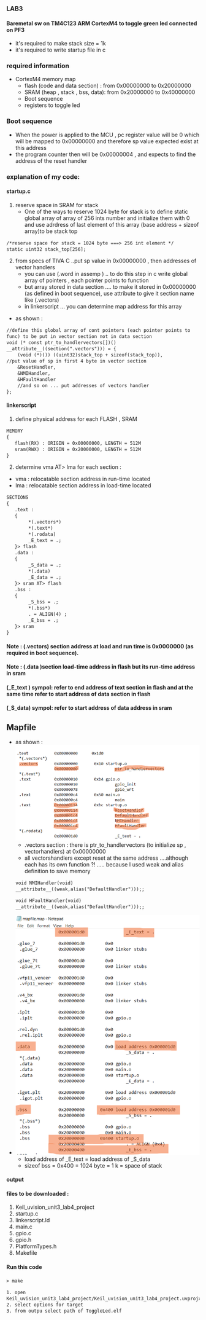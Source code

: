 
### LAB3
#### Baremetal sw on TM4C123 ARM CortexM4 to toggle green led connected on PF3 
- it's required to make stack size = 1k 
- it's required to write startup file in c 
### required information 
- CortexM4 memory map 
	- flash (code and data section) : from 0x00000000  to 0x20000000
	- SRAM (heap , stack , bss, data): from 0x20000000 to 0x40000000
	- Boot sequence 
	- registers to toggle led
### Boot sequence 
- When the power is applied to the MCU , pc register value will be 0 which will be mapped to 
0x00000000 and therefore sp value expected exist at this address 
- the program counter then will be 0x00000004 , and expects to find the address of the reset handler 
### explanation of my code: 
#### startup.c
1. reserve space in SRAM for stack 
	- One of the ways to reserve 1024 byte for stack is to define static global array of array of 256 ints number and initialize them with 0 and use adrdress of last element of this array (base address +  sizeof array)to be stack top
```
/*reserve space for stack = 1024 byte ===> 256 int element */
static uint32 stack_top[256];
```	
2. from specs of TIVA C ..put sp value  in 0x00000000 , then addresses of vector handlers 
	- you can use (.word in assemp ) .. to do this step in c write global array of pointers , each pointer points to function 
	- but array stored in data section .... to make it stored in 0x00000000 (as defined in boot sequence), use attribute to give it section name like (.vectors)
	- in linkerscript ... you can determine map address for this array 
- as shown :
```
//define this global array of cont pointers (each pointer points to func) to be put in vector section not in data section
void (* const ptr_to_handlervectors[])() __attribute__((section(".vectors"))) = {
	(void (*)()) ((uint32)stack_top + sizeof(stack_top)),                                   //put value of sp in first 4 byte in vector section
	&ResetHandler,
	&NMIHandler,
	&HFaultHandler
	//and so on ... put addresses of vectors handler 
};
```

#### linkerscript
1. define physical address for each FLASH , SRAM 
```
MEMORY
{
   flash(RX) : ORIGIN = 0x00000000, LENGTH = 512M 
   sram(RWX) : ORIGIN = 0x20000000, LENGTH = 512M
}
```
2. determine vma AT> lma  for each section : 
- vma : relocatable section address in run-time located 
- lma : relocatable section address in load-time located 

```
SECTIONS
{   
   .text :
   {
		*(.vectors*)
		*(.text*)
		*(.rodata)
		_E_text = .;
   }> flash
   .data :
   {
		_S_data = .;
		*(.data)
		_E_data = .;
   }> sram AT> flash
   .bss :
   {
		_S_bss = .;
		*(.bss*)
		. = ALIGN(4) ;
		_E_bss = .;
   }> sram
}
```
#### **Note** :  (.vectors)  section address at  load and run time is  0x0000000 (as required in boot sequence).
#### **Note** : (.data )section  load-time address in flash but its run-time address in sram
#### **(_E_text ) sympol**:  refer to end address of text section in flash and at the same time refer to start address of data section in flash
#### **(_S_data) sympol**:  refer to start address of data address in sram

## Mapfile 
- as shown : 
![mapfile](1.png)
	- .vectors section : there is ptr_to_handlervectors (to initialize sp , vectorhandlers) at 0x00000000
	- all vectorshandlers except reset  at the same address ....although each has its own function ?! ..... because I used weak and alias definition to save memory 
	```
	void NMIHandler(void)        __attribute__((weak,alias("DefaultHandler")));;
	```
	```
	void HFaultHandler(void)     __attribute__((weak,alias("DefaultHandler")));;
	```
- ![mapfile](2.png)
	- load address of _E_text = load address of _S_data 
	- sizeof bss = 0x400 = 1024 byte = 1 k = space of stack 
	
	
#### output 

#### files to be downloaded :
1. Keil_uvision_unit3_lab4_project
2. startup.c 
3. linkerscript.ld
4. main.c
5. gpio.c
6. gpio.h
7. PlatformTypes.h  
8. Makefile

#### Run this code 
```
> make 
```
```
1. open Keil_uvision_unit3_lab4_project/Keil_uvision_unit3_lab4_project.uvprojx
2. select options for target 
3. from outpu select path of ToggleLed.elf
```
